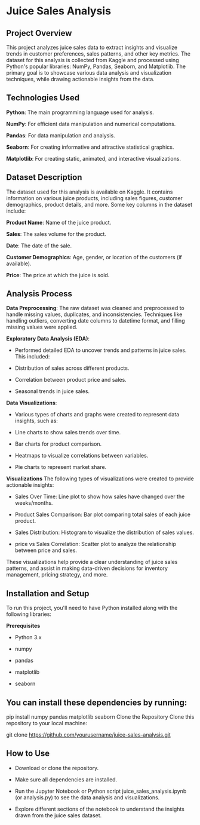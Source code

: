# Juice Sales Analysis
## Project Overview
This project analyzes juice sales data to extract insights and visualize trends in customer preferences, sales patterns, and other key metrics. The dataset for this analysis is collected from Kaggle and processed using Python's popular libraries: NumPy, Pandas, Seaborn, and Matplotlib. The primary goal is to showcase various data analysis and visualization techniques, while drawing actionable insights from the data.

## Technologies Used
**Python**: The main programming language used for analysis.

**NumPy**: For efficient data manipulation and numerical computations.

**Pandas**: For data manipulation and analysis.

**Seaborn**: For creating informative and attractive statistical graphics.

**Matplotlib**: For creating static, animated, and interactive visualizations.

## Dataset Description
The dataset used for this analysis is available on Kaggle. It contains information on various juice products, including sales figures, customer demographics, product details, and more. Some key columns in the dataset include:

**Product Name**: Name of the juice product.

**Sales**: The sales volume for the product.

**Date**: The date of the sale.

**Customer Demographics**: Age, gender, or location of the customers (if available).

**Price**: The price at which the juice is sold.

## Analysis Process
**Data Preprocessing**:
The raw dataset was cleaned and preprocessed to handle missing values, duplicates, and inconsistencies.
Techniques like handling outliers, converting date columns to datetime format, and filling missing values were applied.

**Exploratory Data Analysis (EDA)**:
- Performed detailed EDA to uncover trends and patterns in juice sales. This included:

- Distribution of sales across different products.

- Correlation between product price and sales.

- Seasonal trends in juice sales.

**Data Visualizations**:
- Various types of charts and graphs were created to represent data insights, such as:

- Line charts to show sales trends over time.

- Bar charts for product comparison.

- Heatmaps to visualize correlations between variables.

- Pie charts to represent market share.

**Visualizations**
The following types of visualizations were created to provide actionable insights:

- Sales Over Time: Line plot to show how sales have changed over the weeks/months.

- Product Sales Comparison: Bar plot comparing total sales of each juice product.

- Sales Distribution: Histogram to visualize the distribution of sales values.

- price vs Sales Correlation: Scatter plot to analyze the relationship between price and sales.

These visualizations help provide a clear understanding of juice sales patterns, and assist in making data-driven decisions for inventory management, pricing strategy, and more.

## Installation and Setup
To run this project, you'll need to have Python installed along with the following libraries:

**Prerequisites**
- Python 3.x

- numpy

- pandas

- matplotlib

- seaborn

## You can install these dependencies by running:

pip install numpy pandas matplotlib seaborn
Clone the Repository
Clone this repository to your local machine:


git clone https://github.com/yourusername/juice-sales-analysis.git
## How to Use
- Download or clone the repository.

- Make sure all dependencies are installed.

- Run the Jupyter Notebook or Python script juice_sales_analysis.ipynb (or analysis.py) to see the data analysis and visualizations.

- Explore different sections of the notebook to understand the insights drawn from the juice sales dataset.
